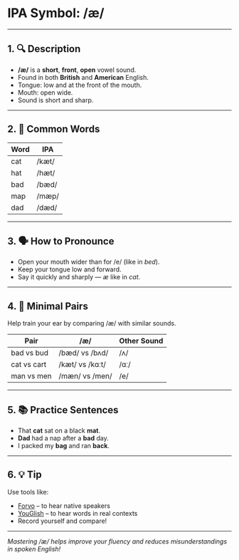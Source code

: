 # IPA Symbol: /æ/

---

## 1. 🔍 Description

- **/æ/** is a **short**, **front**, **open** vowel sound.
- Found in both **British** and **American** English.
- Tongue: low and at the front of the mouth.
- Mouth: open wide.
- Sound is short and sharp.

---

## 2. 📝 Common Words

| Word | IPA |
|------|-----|
| cat  | /kæt/ |
| hat  | /hæt/ |
| bad  | /bæd/ |
| map  | /mæp/ |
| dad  | /dæd/ |

---

## 3. 🗣️ How to Pronounce

- Open your mouth wider than for /e/ (like in *bed*).
- Keep your tongue low and forward.
- Say it quickly and sharply — *æ* like in *cat*.

---

## 4. 🎯 Minimal Pairs

Help train your ear by comparing /æ/ with similar sounds.

| Pair | /æ/ | Other Sound |
|------|-----|-------------|
| bad vs bud | /bæd/ vs /bʌd/ | /ʌ/ |
| cat vs cart | /kæt/ vs /kɑːt/ | /ɑː/ |
| man vs men | /mæn/ vs /men/ | /e/ |

---

## 5. 📚 Practice Sentences

- That **cat** sat on a black **mat**.
- **Dad** had a nap after a **bad** day.
- I packed my **bag** and ran **back**.

---

## 6. 💡 Tip

Use tools like:

- [Forvo](https://forvo.com) – to hear native speakers
- [YouGlish](https://youglish.com) – to hear words in real contexts
- Record yourself and compare!

---

*Mastering /æ/ helps improve your fluency and reduces misunderstandings in spoken English!*
